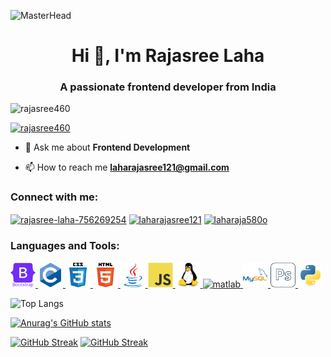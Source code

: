 ![MasterHead](https://previews.123rf.com/images/karpenkoilia/karpenkoilia1806/karpenkoilia180600011/102988806-vector-line-web-concept-for-programming-linear-web-banner-for-coding.jpg)
<h1 align="center">Hi 👋, I'm Rajasree Laha</h1>
<h3 align="center">A passionate frontend developer from India</h3>

<p align="left"> <img src="https://komarev.com/ghpvc/?username=rajasree460&label=Profile%20views&color=0e75b6&style=flat" alt="rajasree460" /> </p>

<p align="left"> <a href="https://github.com/ryo-ma/github-profile-trophy"><img src="https://github-profile-trophy.vercel.app/?username=rajasree460" alt="rajasree460" /></a> </p>

- 💬 Ask me about **Frontend Development**

- 📫 How to reach me **laharajasree121@gmail.com**

<h3 align="left">Connect with me:</h3>
<p align="left">
<a href="https://linkedin.com/in/rajasree-laha-756269254" target="blank"><img align="center" src="https://raw.githubusercontent.com/rahuldkjain/github-profile-readme-generator/master/src/images/icons/Social/linked-in-alt.svg" alt="rajasree-laha-756269254" height="30" width="40" /></a>
<a href="https://www.leetcode.com/laharajasree121" target="blank"><img align="center" src="https://raw.githubusercontent.com/rahuldkjain/github-profile-readme-generator/master/src/images/icons/Social/leet-code.svg" alt="laharajasree121" height="30" width="40" /></a>
<a href="https://auth.geeksforgeeks.org/user/laharaja580o" target="blank"><img align="center" src="https://raw.githubusercontent.com/rahuldkjain/github-profile-readme-generator/master/src/images/icons/Social/geeks-for-geeks.svg" alt="laharaja580o" height="30" width="40" /></a>
</p>

<h3 align="left">Languages and Tools:</h3>
<p align="left"> <a href="https://getbootstrap.com" target="_blank" rel="noreferrer"> <img src="https://raw.githubusercontent.com/devicons/devicon/master/icons/bootstrap/bootstrap-plain-wordmark.svg" alt="bootstrap" width="40" height="40"/> </a> <a href="https://www.cprogramming.com/" target="_blank" rel="noreferrer"> <img src="https://raw.githubusercontent.com/devicons/devicon/master/icons/c/c-original.svg" alt="c" width="40" height="40"/> </a> <a href="https://www.w3schools.com/css/" target="_blank" rel="noreferrer"> <img src="https://raw.githubusercontent.com/devicons/devicon/master/icons/css3/css3-original-wordmark.svg" alt="css3" width="40" height="40"/> </a> <a href="https://www.w3.org/html/" target="_blank" rel="noreferrer"> <img src="https://raw.githubusercontent.com/devicons/devicon/master/icons/html5/html5-original-wordmark.svg" alt="html5" width="40" height="40"/> </a> <a href="https://www.java.com" target="_blank" rel="noreferrer"> <img src="https://raw.githubusercontent.com/devicons/devicon/master/icons/java/java-original.svg" alt="java" width="40" height="40"/> </a> <a href="https://developer.mozilla.org/en-US/docs/Web/JavaScript" target="_blank" rel="noreferrer"> <img src="https://raw.githubusercontent.com/devicons/devicon/master/icons/javascript/javascript-original.svg" alt="javascript" width="40" height="40"/> </a> <a href="https://www.linux.org/" target="_blank" rel="noreferrer"> <img src="https://raw.githubusercontent.com/devicons/devicon/master/icons/linux/linux-original.svg" alt="linux" width="40" height="40"/> </a> <a href="https://www.mathworks.com/" target="_blank" rel="noreferrer"> <img src="https://upload.wikimedia.org/wikipedia/commons/2/21/Matlab_Logo.png" alt="matlab" width="40" height="40"/> </a> <a href="https://www.mysql.com/" target="_blank" rel="noreferrer"> <img src="https://raw.githubusercontent.com/devicons/devicon/master/icons/mysql/mysql-original-wordmark.svg" alt="mysql" width="40" height="40"/> </a> <a href="https://www.photoshop.com/en" target="_blank" rel="noreferrer"> <img src="https://raw.githubusercontent.com/devicons/devicon/master/icons/photoshop/photoshop-line.svg" alt="photoshop" width="40" height="40"/> </a> <a href="https://www.python.org" target="_blank" rel="noreferrer"> <img src="https://raw.githubusercontent.com/devicons/devicon/master/icons/python/python-original.svg" alt="python" width="40" height="40"/> </a> </p>

<!--<p><img align="left" src="https://githubreadmestats-rajasree-lahas-projects.vercel.app/api/top-langs?username=rajasree460&show_icons=true&locale=en&layout=compact" alt="rajasree460" /></p>-->

![Top Langs](https://github-readme-stats.vercel.app/api/top-langs/?username=rajasree460&layout=compact)


<!--<p>&nbsp;<img align="center" src="https://githubreadmestats-rajasree-lahas-projects.vercel.app/api?username=rajasree460&show_icons=true&locale=en" alt="rajasree460" /></p>-->

[![Anurag's GitHub stats](https://github-readme-stats.vercel.app/api?username=rajasree460)](https://github.com/anuraghazra/github-readme-stats)


<!--<p><img align="center" src="https://github-readme-streak-stats.herokuapp.com/?user=rajasree460&" alt="rajasree460" /></p>-->


[![GitHub Streak](https://rajasree-github-readme-streak-stats.vercel.app?user=rajasree460)](https://git.io/streak-stats)
[![GitHub Streak](https://rajasree-github-readme-streak-stats-j8qn1ux95.vercel.app?user=)](https://git.io/streak-stats)



